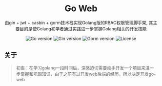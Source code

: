 <h1 align="center" >Go Web</h1>

<div align="center">
由gin + jwt + casbin + gorm技术栈实现Golang版的RBAC权限管理脚手架, 其主要目的是使Golang初学者通过实践进一步掌握Golang相关的开发技能
</div>
<p align="center">
<img src="https://img.shields.io/badge/Go-v1.16-blue" alt="Go version"/>
<img src="https://img.shields.io/badge/Gin-v1.7.2-brightgreen" alt="Gin version"/>
<img src="https://img.shields.io/badge/Gorm-v1.21.11-brightgreen" alt="Gorm version"/>
<img src="https://img.shields.io/github/license/vagaryer/go-web" alt="License"/>
</p>

## 关于
> 初衷：在学习golang一段时间后，深感迫切需要动手开发一个项目来进一步掌握和巩固知识，由于之前有过开发web后端的经历，所以决定开发go-web